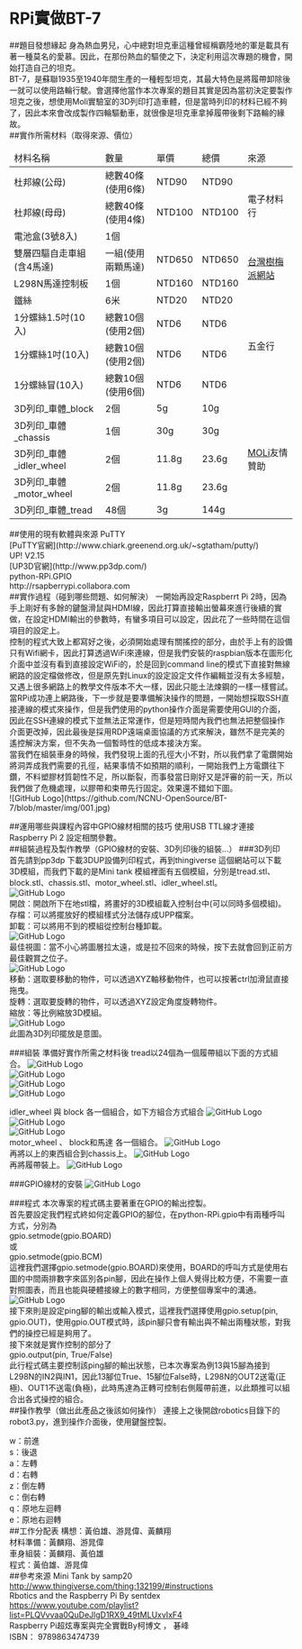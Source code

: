 # RPi實做BT-7

##題目發想緣起
身為熱血男兒，心中總對坦克車這種曾經稱霸陸地的軍是載具有著一種莫名的愛慕。因此，在那份熱血的驅使之下，決定利用這次專題的機會，開始打造自己的坦克。<br>
BT-7，是蘇聯1935至1940年間生產的一種輕型坦克，其最大特色是將履帶卸除後一就可以使用路輪行駛。會選擇他當作本次專案的題目其實是因為當初決定要製作坦克之後，想使用Moli實驗室的3D列印打造車體，但是當時列印的材料已經不夠了，因此本來會改成製作四輪驅動車，就很像是坦克車拿掉履帶後剩下路輪的緣故。<br>
##實作所需材料（取得來源、價位）

<table>
	<thead>
		<tr>
			<td>材料名稱</td>
			<td>數量</td>
			<td>單價</td>
			<td>總價</td>
			<td>來源</td>
		</tr>
	</thead>
	<tbody>
		<tr>
			<td>杜邦線(公母)</td>
			<td>總數40條(使用6條)</td>
			<td>NTD90</td>
			<td>NTD90</td>
			<td rowspan="3">電子材料行</td>
		</tr>
		<tr>
			<td>杜邦線(母母)</td>
			<td>總數40條(使用4條)</td>
			<td>NTD100</td>
			<td>NTD100</td>
		</tr>
		<tr>
			<td>電池盒(3號8入)</td>
			<td>1個</td>
			<td></td>
			<td></td>
		</tr>
		<tr>
			<td>雙層四驅自走車組(含4馬達)</td>
			<td>一組(使用兩顆馬達)</td>
			<td>NTD650</td>
			<td>NTD650</td>
			<td rowspan="2"><a href="http://www.raspberrypi.com.tw/purchase/shop/robotics/">台灣樹梅派網站</a></td>
		</tr>
		<tr>
			<td>L298N馬達控制板</td>
			<td>1個</td>
			<td>NTD160</td>
			<td>NTD160</td>
		</tr>
		<tr>
			<td>鐵絲</td>
			<td>6米</td>
			<td>NTD20</td>
			<td>NTD20</td>
			<td rowspan="4">五金行</td>
		</tr>
		<tr>
			<td>1分螺絲1.5吋(10入)</td>
			<td>總數10個(使用2個)</td>
			<td>NTD6</td>
			<td>NTD6</td>
		</tr>
		<tr>
			<td>1分螺絲1吋(10入)</td>
			<td>總數10個(使用2個)</td>
			<td>NTD6</td>
			<td>NTD6</td>
		</tr>
		<tr>
			<td>1分螺絲冒(10入)</td>
			<td>總數10個(使用6個)</td>
			<td>NTD6</td>
			<td>NTD6</td>
		</tr>
		<tr>
			<td>3D列印_車體_block</td>
			<td>2個</td>
			<td>5g</td>
			<td>10g</td>
			<td rowspan="5"><a href="https://www.facebook.com/MOLi.rocks">MOLi</a>友情贊助</td>
		</tr>
		<tr>
			<td>3D列印_車體_chassis</td>
			<td>1個</td>
			<td>30g</td>
			<td>30g</td>
		</tr>
		<tr>
			<td>3D列印_車體_idler_wheel</td>
			<td>2個</td>
			<td>11.8g</td>
			<td>23.6g</td>
		</tr>
		<tr>
			<td>3D列印_車體_motor_wheel</td>
			<td>2個</td>
			<td>11.8g</td>
			<td>23.6g</td>
		</tr>
			<td>3D列印_車體_tread</td>
			<td>48個</td>
			<td>3g</td>
			<td>144g</td>
		</tr>
	</tbody>
</table>
##使用的現有軟體與來源
PuTTY<br>
[PuTTY官網](http://www.chiark.greenend.org.uk/~sgtatham/putty/)<br>
UP! V2.15<br>
[UP3D官網](http://www.pp3dp.com/)<br>
python-RPi.GPIO<br>
http://rsapberrypi.collabora.com<br>
##實作過程（碰到哪些問題、如何解決）
一開始再設定Raspberrt Pi 2時，因為手上剛好有多餘的鍵盤滑鼠與HDMI線，因此打算直接輸出螢幕來進行後續的實做，在設定HDMI輸出的參數時，有蠻多項目可以設定，因此花了一些時間在這個項目的設定上。<br>
控制的程式大致上都寫好之後，必須開始處理有關搖控的部分，由於手上有的設備只有Wifi網卡，因此打算透過WiFi來連線，但是我們安裝的raspbian版本在圖形化介面中並沒有看到直接設定WiFi的，於是回到command line的模式下直接對無線網路的設定檔做修改，但是原先對Linux的設定設定文件作編輯並沒有太多經驗，又遇上很多網路上的教學文件版本不大一樣，因此只能土法煉鋼的一樣一樣嘗試。<br>
當RPi成功連上網路後，下一步就是要準備解決操作的問題，一開始想採取SSH直接連線的模式來操作，但是我們使用的python操作介面是需要使用GUI的介面，因此在SSH連線的模式下並無法正常運作，但是短時間內我們也無法把整個操作介面更改掉，因此最後是採用RDP遠端桌面協議的方式來解決，雖然不是完美的遙控解決方案，但不失為一個暫時性的低成本接決方案。<br>
當我們在組裝車身的時候，我們發現上面的孔徑大小不對，所以我們拿了電鑽開始將洞弄成我們需要的孔徑，結果事情不如預期的順利，一開始我們上方電鑽往下鑽，不料塑膠材質韌性不足，所以斷裂，而事發當日剛好又是評審的前一天，所以我們做了危機處理，以膠帶和束帶先行固定。效果還不錯如下圖。<br>
![GitHub Logo](https://github.com/NCNU-OpenSource/BT-7/blob/master/img/001.jpg)<br>

##運用哪些與課程內容中GPIO線材相關的技巧
使用USB TTL線才連接Raspberry Pi 2 設定相關參數。<br>
##組裝過程及製作教學（GPIO線材的安裝、3D列印後的組裝...）
###3D列印<br>
首先請到pp3dp 下載3DUP設備列印程式，再到thingiverse 這個網站可以下載 3D模組，而我們下載的是Mini tank 模組裡面有五個模組，分別是tread.stl、block.stl、chassis.stl、motor_wheel.stl、idler_wheel.stl。<br>
![GitHub Logo](https://github.com/NCNU-OpenSource/BT-7/blob/master/img/002.png)<br>
開啟：開啟所下在地stl檔，將畫好的3D模組載入控制台中(可以同時多個模組)。<br>
存檔：可以將擺放好的模組樣式分法儲存成UPP檔案。<br>
卸載：可以將用不到的模組從控制台種卸載。<br>
![GitHub Logo](https://github.com/NCNU-OpenSource/BT-7/blob/master/img/003.png)<br>
最佳視圖：當不小心將圖層拉太遠，或是拉不回來的時候，按下去就會回到正前方最佳觀賞之位子。<br>
![GitHub Logo](https://github.com/NCNU-OpenSource/BT-7/blob/master/img/004.png)<br>
移動：選取要移動的物件，可以透過XYZ軸移動物件，也可以按著ctrl加滑鼠直接拖曳。<br>
旋轉：選取要旋轉的物件，可以透過XYZ設定角度旋轉物件。<br>
縮放：等比例縮放3D模組。<br>
![GitHub Logo](https://github.com/NCNU-OpenSource/BT-7/blob/master/img/005.png)<br>
此圖為3D列印擺放是意圖。

###組裝
準備好實作所需之材料後
tread以24個為一個履帶組以下面的方式組合。
![GitHub Logo](https://github.com/NCNU-OpenSource/BT-7/blob/master/img/006.jpg)<br>
![GitHub Logo](https://github.com/NCNU-OpenSource/BT-7/blob/master/img/007.jpg)<br>
![GitHub Logo](https://github.com/NCNU-OpenSource/BT-7/blob/master/img/008.jpg)<br>
![GitHub Logo](https://github.com/NCNU-OpenSource/BT-7/blob/master/img/009.jpg)<br>

idler_wheel 與 block 各一個組合，如下方組合方式組合
![GitHub Logo](https://github.com/NCNU-OpenSource/BT-7/blob/master/img/010.jpg)<br>
![GitHub Logo](https://github.com/NCNU-OpenSource/BT-7/blob/master/img/011.jpg)<br>
![GitHub Logo](https://github.com/NCNU-OpenSource/BT-7/blob/master/img/012.jpg)<br>
motor_wheel 、 block和馬達 各一個組合。
![GitHub Logo](https://github.com/NCNU-OpenSource/BT-7/blob/master/img/013.jpg)<br>
再將以上的東西組合到chassis上。
![GitHub Logo](https://github.com/NCNU-OpenSource/BT-7/blob/master/img/014.jpg)<br>
再將履帶裝上。
![GitHub Logo](https://github.com/NCNU-OpenSource/BT-7/blob/master/img/015.jpg)<br>

###GPIO線材的安裝
![GitHub Logo](https://github.com/NCNU-OpenSource/BT-7/blob/master/img/016.png)<br>

###程式
本次專案的程式碼主要著重在GPIO的輸出控製。<br>
首先要設定我們程式終如何定義GPIO的腳位，在python-RPi.gpio中有兩種呼叫方式，分別為<br>
gpio.setmode(gpio.BOARD)<br>
或<br>
gpio.setmode(gpio.BCM)<br>
這裡我們選擇gpio.setmode(gpio.BOARD)來使用，BOARD的呼叫方式是使用右圖的中間兩排數字來區別各pin腳，因此在操作上個人覺得比較方便，不需要一直對照圖表，而且也能與硬體接線上的數字相同，方便整個專案中的溝通。<br>
![GitHub Logo](https://github.com/NCNU-OpenSource/BT-7/blob/master/img/017.png)<br>
接下來則是設定ping腳的輸出或輸入模式，這裡我們選擇使用gpio.setup(pin, gpio.OUT)，使用gpio.OUT模式時，該pin腳只會有輸出與不輸出兩種狀態，對我們的操控已經是夠用了。<br>
接下來就是實作控制的部分了<br>
gpio.output(pin, True/False)<br>
此行程式碼主要控制該ping腳的輸出狀態，已本次專案為例13與15腳為接到L298N的IN2與IN1，因此13腳位True、15腳位False時，L298N的OUT2送電(正極)、OUT1不送電(負極)，此時馬達為正轉可控制右側履帶前進，以此類推可以組合出各式操控的組合。<br>
##操作教學（做出此產品之後該如何操作）
連接上之後開啟robotics目錄下的robot3.py，進到操作介面後，使用鍵盤控製。

w：前進<br>
s：後退<br>
a：左轉<br>
d：右轉<br>
z：倒左轉<br>
c：倒右轉<br>
q：原地左迴轉<br>
e：原地右迴轉<br>
##工作分配表
構想：黃伯雄、游晁偉、黃麟翔<br>
材料準備：黃麟翔、游晁偉<br>
車身組裝：黃麟翔、黃伯雄<br>
程式：黃伯雄、游晁偉<br>
##參考來源
Mini Tank by samp20<br>
http://www.thingiverse.com/thing:132199/#instructions <br>
Rbotics and the Raspberry Pi By sentdex<br>
https://www.youtube.com/playlist?list=PLQVvvaa0QuDeJlgD1RX9_49tMLUxvIxF4<br>
Raspberry Pi超炫專案與完全實戰By柯博文 ， 碁峰<br>
ISBN： 9789863474739<br>

